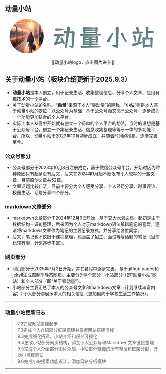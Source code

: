 ## 动量小站

<a href="https://lin-donge.github.io/"><img src="./markdown/mdimgs/station_symbol.png" alt="站标" width="500" height=auto /></a>
<div style="text-align: center;">🔼动量小站logo，点击图片进入🔼</div>

## 关于动量小站（板块介绍更新于2025.9.3）
- **动量小站**是本人创立，用于记录生活、收集整理信息、分享个人文章、应用有趣技术的一个平台。
- 关于动量小站的名称。“**动量**”来源于本人“零动量”的昵称，“**小站**”则是本人基于动量小站的定位：以公众号为基础，基于公众号而又高于公众号，逐步成为一个功能更加综合的个人平台。
- 实际上本人从高中开始就有创立一个简单的个人平台的想法，当时的设想是基于公众号平台，创立一个集记录生活、信息收集整理等等于一体的多功能平台。所以，动量小站于2023年10月初步成立，并随着时间的推移，逐渐完善至今。

### 公众号部分
- 公众号部分于2023年10月8日注册成立，基于微信公众号平台。开始时因为种种原因只有起步没有后文，后来在2024年1月起不断发布个人想写的一些文章。目前原创文章共52篇。
- 文章话题比较广泛，目前主要分为个人感受分享、个人经历分享、时事评论、校园生活、话题分享四个部分。

### markdown文章部分
- markdown文章部分于2024年12月9日开始，基于交大水源文档。起初是由于数据结构一课的整理，后来因为个人对于markdown语法编辑笔记的喜爱，逐渐将markdown文章作为笔记的主要记录方式，并分享给各位同学。
- 后来，笔记也不仅限于课程整理，也涵盖了招生、面试等等话题的笔记（目前比较有限，计划逐步丰富）。

### 网页部分
- 网页部分于2025年7月2日开始，并在暑假中逐步完善，基于github pages和jekyll生成器制作静态网页。主要分为两个部分：小站部分（即“动量小站”网站）和个人部分（即“关于零动量”）。
- 小站部分主要汇总了本人的公众号文章和markdown文章（计划继续丰富内容）；个人部分则展示本人的相关信息（更加偏向于学校生活工作情况）。

----
### 动量小站更新日志
> 7.2完成网站搭建起步
<br>7.3完成个人介绍部分框架搭建并掌握网站搭建流程
<br>9.3完成细化搭建、小站介绍和部分可视化
<br>9.4更改小站部分网页结构，添加个人公众号和Markdown文章链接整理
<br>9.5完成个人介绍部分图片添加，小站部分链接的所有整理和框架分配，开始小规模测试
<br>9.6完成小站搜索功能设计，添加网站分析模块
----